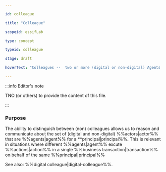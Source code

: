```yaml
---

id: colleague

title: "Colleague"

scopeid: essifLab

type: concept

typeid: colleague

stage: draft

hoverText: "Colleagues --  two or more (digital or non-digital) Agents that have the same Principal (i.e. Party on whose behalf they exeucte Actions)."

---
```




:::info Editor's note

TNO (or others) to provide the content of this file.

:::



### Purpose

The ability to distinguish between (non) colleagues allows us to reason and communicate about the set of (digital and non-digital) %%actors|actor%% that are %%agents|agent%% for a **principal|principal%%. This is relevant in situations where different %%agents|agent%% excute %%actions|action%% in a single %%business transaction|transaction%% on behalf of the same %%principal|principal%%



See also: %%digital colleague|digital-colleague%%.
